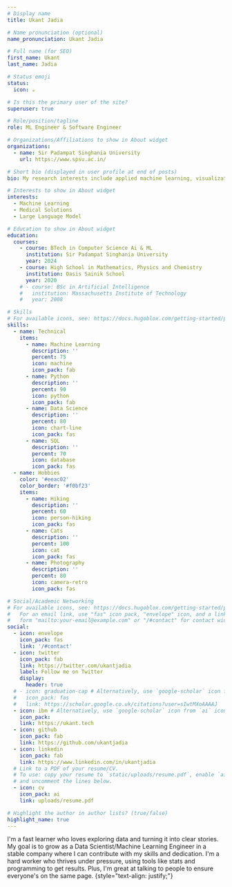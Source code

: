 ```yaml
---
# Display name
title: Ukant Jadia

# Name pronunciation (optional)
name_pronunciation: Ukant Jadia

# Full name (for SEO)
first_name: Ukant
last_name: Jadia

# Status emoji
status:
  icon: ☕️

# Is this the primary user of the site?
superuser: true

# Role/position/tagline
role: ML Engineer & Software Engineer 

# Organizations/Affiliations to show in About widget
organizations:
  - name: Sir Padampat Singhania University
    url: https://www.spsu.ac.in/

# Short bio (displayed in user profile at end of posts)
bio: My research interests include applied machine learning, visualization, programming the boring stuff.

# Interests to show in About widget
interests:
  - Machine Learning
  - Medical Solutions
  - Large Language Model

# Education to show in About widget
education:
  courses:
    - course: BTech in Computer Science Ai & ML
      institution: Sir Padampat Singhania University
      year: 2024
    - course: High School in Mathematics, Physics and Chemistry
      institution: Oasis Sainik School
      year: 2020
    # - course: BSc in Artificial Intelligence
    #   institution: Massachusetts Institute of Technology
    #   year: 2008

# Skills
# For available icons, see: https://docs.hugoblox.com/getting-started/page-builder/#icons
skills:
  - name: Technical
    items:
      - name: Machine Learning
        description: ''
        percent: 75
        icon: machine
        icon_pack: fab
      - name: Python
        description: ''
        percent: 90
        icon: python
        icon_pack: fab
      - name: Data Science
        description: ''
        percent: 80
        icon: chart-line
        icon_pack: fas
      - name: SQL
        description: ''
        percent: 70
        icon: database
        icon_pack: fas
  - name: Hobbies
    color: '#eeac02'
    color_border: '#f0bf23'
    items:
      - name: Hiking
        description: ''
        percent: 60
        icon: person-hiking
        icon_pack: fas
      - name: Cats
        description: ''
        percent: 100
        icon: cat
        icon_pack: fas
      - name: Photography
        description: ''
        percent: 80
        icon: camera-retro
        icon_pack: fas

# Social/Academic Networking
# For available icons, see: https://docs.hugoblox.com/getting-started/page-bui  lder/#icons
#   For an email link, use "fas" icon pack, "envelope" icon, and a link in the
#   form "mailto:your-email@example.com" or "/#contact" for contact widget.
social:
  - icon: envelope
    icon_pack: fas
    link: '/#contact'
  - icon: twitter
    icon_pack: fab
    link: https://twitter.com/ukantjadia
    label: Follow me on Twitter
    display:
      header: true
  # - icon: graduation-cap # Alternatively, use `google-scholar` icon from `ai` icon pack
  #   icon_pack: fas
  #   link: https://scholar.google.co.uk/citations?user=sIwtMXoAAAAJ
  - icon: ibm # Alternatively, use `google-scholar` icon from `ai` icon pack
    icon_pack: 
    link: https://ukant.tech
  - icon: github
    icon_pack: fab
    link: https://github.com/ukantjadia
  - icon: linkedin
    icon_pack: fab
    link: https://www.linkedin.com/in/ukantjadia
  # Link to a PDF of your resume/CV.
  # To use: copy your resume to `static/uploads/resume.pdf`, enable `ai` icons in `params.yaml`,
  # and uncomment the lines below.
  - icon: cv
    icon_pack: ai
    link: uploads/resume.pdf

# Highlight the author in author lists? (true/false)
highlight_name: true
---
```


I'm a fast learner who loves exploring data and turning it into clear stories. My goal is to grow as a Data Scientist/Machine Learning Engineer in a stable company where I can contribute with my skills and dedication. I'm a hard worker who thrives under pressure, using tools like stats and programming to get results. Plus, I'm great at talking to people to ensure everyone's on the same page. 
{style="text-align: justify;"}
